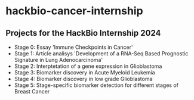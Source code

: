 # hackbio-cancer-internship

## Projects for the HackBio Internship 2024  
- Stage 0: Essay 'Immune Checkpoints in Cancer'  
- Stage 1: Article analisys 'Development of a RNA-Seq Based Prognostic Signature in Lung Adenocarcinoma'
- Stage 2: Interptetation of a gene expression in Glioblastoma
- Stage 3: Biomarker discovery in Acute Myeloid Leukemia
- Stage 4: Biomarker discovery in low grade Glioblastoma
- Stage 5: Stage-specific biomarker detection for different stages of Breast Cancer
